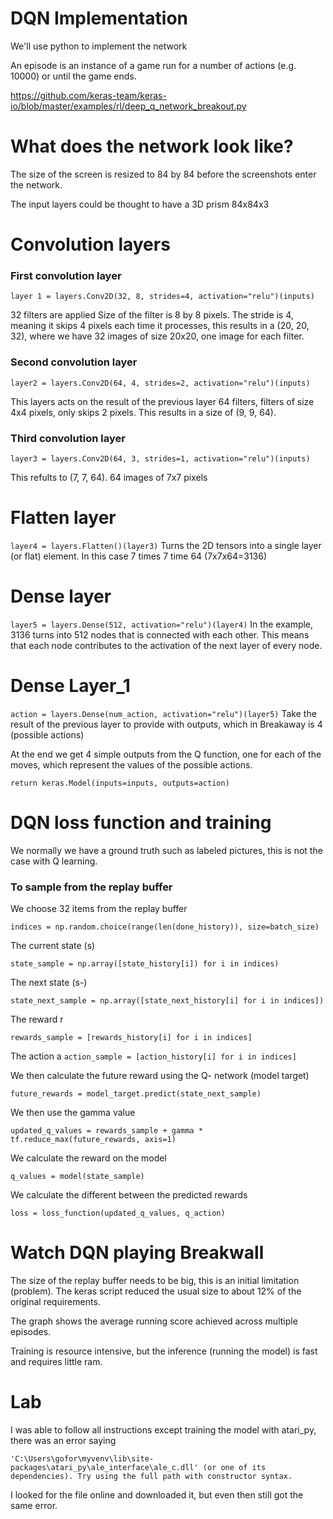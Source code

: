 # DQN Implementation
We'll use python to implement the network

An episode is an instance of a game run for a number of actions (e.g. 10000) or until the game ends.

https://github.com/keras-team/keras-io/blob/master/examples/rl/deep_q_network_breakout.py

# What does the network look like?

The size of the screen is resized to 84 by 84 before the screenshots enter the network.

The input layers could be thought to have a 3D prism 84x84x3

# Convolution layers
### First convolution layer
`layer 1 = layers.Conv2D(32, 8, strides=4, activation="relu")(inputs)`

32 filters are applied
Size of the filter is 8 by 8 pixels.
The stride is 4, meaning it skips 4 pixels each time it processes, this results in a (20, 20, 32), where we have 32 images of size 20x20, one image for each filter.

### Second convolution layer
`layer2 = layers.Conv2D(64, 4, strides=2, activation="relu")(inputs)`

This layers acts on the result of the previous layer
64 filters, filters of size 4x4 pixels, only skips 2 pixels. This results in a size of (9, 9, 64).

### Third convolution layer
`layer3 = layers.Conv2D(64, 3, strides=1, activation="relu")(inputs)`

This refults to (7, 7, 64). 64 images of 7x7 pixels

# Flatten layer
`layer4 = layers.Flatten()(layer3)`
Turns the 2D tensors into a single layer (or flat) element. In this case 7 times 7 time 64 (7x7x64=3136)

# Dense layer
`layer5 = layers.Dense(512, activation="relu")(layer4)`
In the example, 3136 turns into 512 nodes that is connected with each other. This means that each node contributes to the activation of the next layer of every node.

# Dense Layer_1
`action = layers.Dense(num_action, activation="relu")(layer5)`
Take the result of the previous layer to provide with outputs, which in Breakaway is 4 (possible actions)

At the end we get 4 simple outputs from the Q function, one for each of the moves, which represent the values of the possible actions.

`return keras.Model(inputs=inputs, outputs=action)`

# DQN loss function and training
We normally we have a ground truth such as labeled pictures, this is not the case with Q learning.

### To sample from the replay buffer
We choose 32 items from the replay buffer

`indices = np.random.choice(range(len(done_history)), size=batch_size)`

The current state (s)

`state_sample = np.array([state_history[i]) for i in indices)`

The next state (s-)

`state_next_sample = np.array([state_next_history[i] for i in indices])`

The reward r

`rewards_sample = [rewards_history[i] for i in indices]`

The action a
`action_sample = [action_history[i] for i in indices]`

We then calculate the future reward using the Q- network (model target)

`future_rewards = model_target.predict(state_next_sample)`

We then use the gamma value

`updated_q_values = rewards_sample + gamma * tf.reduce_max(future_rewards, axis=1)`

We calculate the reward on the model

`q_values = model(state_sample)`

We calculate the different between the predicted rewards

`loss = loss_function(updated_q_values, q_action)`

# Watch DQN playing Breakwall
The size of the replay buffer needs to be big, this is an initial limitation (problem). The keras script reduced the usual size to about 12% of the original requirements.

The graph shows the average running score achieved across multiple episodes.

Training is resource intensive, but the inference (running the model) is fast and requires little ram.

# Lab
I was able to follow all instructions except training the model with atari_py, there was an error saying

`'C:\Users\gofor\myvenv\lib\site-packages\atari_py\ale_interface\ale_c.dll' (or one of its dependencies). Try using the full path with constructor syntax.`

I looked for the file online and downloaded it, but even then still got the same error.
